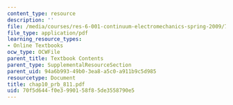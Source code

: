```yaml
---
content_type: resource
description: ''
file: /media/courses/res-6-001-continuum-electromechanics-spring-2009/70f5d644f0e3990158f85de3558790e5_chap10_prb_811.pdf
file_type: application/pdf
learning_resource_types:
- Online Textbooks
ocw_type: OCWFile
parent_title: Textbook Contents
parent_type: SupplementalResourceSection
parent_uid: 94a6b993-49b0-3ea8-a5c0-a911b9c5d985
resourcetype: Document
title: chap10_prb_811.pdf
uid: 70f5d644-f0e3-9901-58f8-5de3558790e5
---
```

